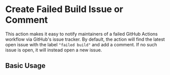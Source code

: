# Create Failed Build Issue or Comment

This action makes it easy to notify maintainers of a failed GitHub Actions workflow via GitHub's issue tracker. By default, the action will find the latest open issue with the label `"failed build"` and add a comment. If no such issue is open, it will instead open a new issue.

## Basic Usage
